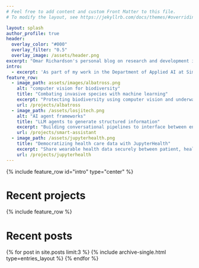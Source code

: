 ```yaml
---
# Feel free to add content and custom Front Matter to this file.
# To modify the layout, see https://jekyllrb.com/docs/themes/#overriding-theme-defaults

layout: splash
author_profile: true
header:
  overlay_color: "#000"
  overlay_filter: "0.5"
  overlay_image: /assets/header.png
excerpt: "Omar Richardson's personal blog on research and development in AI, applied mathematics and digital innovation"
intro: 
  - excerpt: 'As part of my work in the Department of Applied AI at Simula, I work on R&D projects in various domains, usually involving machine learning and app development. This blog has details on those projects, as well as stand-alone blog posts on software development and applied mathematics.'
feature_row:
  - image_path: assets/images/albatross.png
    alt: "computer vision for biodiversity"
    title: "Combating invasive species with machine learning"
    excerpt: "Protecting biodiversity using computer vision and underwater robotics"
    url: /projects/albatross
  - image_path: /assets/losjitech.png
    alt: "AI agent frameworks"
    title: "LLM agents to generate structured information"
    excerpt: "Building conversational pipelines to interface between end-user and APIs with large language models"
    url: /projects/smart-assistant
  - image_path: /assets/jupyterhealth.png
    title: "Democratizing health care data with JupyterHealth"
    excerpt: "Share wearable health data securely between patient, healthcare provider, and researcher"
    url: /projects/jupyterhealth
---
```

{% include feature_row id="intro" type="center" %}

# Recent projects
{% include feature_row %}

# Recent posts
<div class="feature__wrapper">
  {% for post in site.posts limit:3 %}
      {% include archive-single.html type=entries_layout %}
  {% endfor %}
</div>
